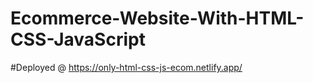 # Ecommerce-Website-With-HTML-CSS-JavaScript
#Deployed @
https://only-html-css-js-ecom.netlify.app/
